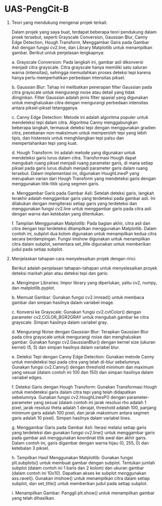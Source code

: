 # UAS-PengCit-B
1. Teori yang mendukung mengenai projek terkait.
   
   Dalam projek yang saya buat, terdapat beberapa teori pendukung dalam proek tersebut, seperti Grayscale Conversion, Gaussian Blur, Canny Edge Detection, Hough Transform, Menggambar Garis pada Gambar Asli dengan fungsi cv2.line, dan Library Matplotlib untuk menampilkan gambar. Berikut untuk penjelasan lengkapnya:
   
   a. Grayscale Conversion: Pada langkah ini, gambar asli dikonversi menjadi citra grayscale. Citra grayscale hanya memiliki satu saluran       warna (intensitas), sehingga memudahkan proses deteksi tepi karena hanya perlu memperhatikan perbedaan intensitas piksel.
   
   b. Gaussian Blur: Tahap ini melibatkan penerapan filter Gaussian pada citra grayscale untuk mengurangi noise atau detail yang tidak          diinginkan. Filter Gaussian adalah jenis filter spasial yang digunakan untuk menghaluskan citra dengan mengurangi perbedaan               intensitas antara piksel-piksel tetangganya.
   
   c. Canny Edge Detection: Metode ini adalah algoritma populer untuk mendeteksi tepi dalam citra. Algoritma Canny menggabungkan beberapa       langkah, termasuk deteksi tepi dengan menggunakan gradien citra, penekanan non-maksimum untuk memperoleh tepi yang lebih tipis, dan       histeresis untuk menghilangkan tepi palsu dan mempertahankan tepi yang kuat.
   
   d. Hough Transform: Ini adalah metode yang digunakan untuk mendeteksi garis lurus dalam citra. Transformasi Hough dapat mengubah ruang       piksel menjadi ruang parameter garis, di mana setiap piksel pada garis lurus diubah menjadi parameter garis dalam ruang tersebut.         Dalam implementasi ini, digunakan HoughLinesP yang merupakan varian dari Hough Transform yang mendeteksi garis dengan menggunakan         titik-titik ujung segmen garis.
   
   e. Menggambar Garis pada Gambar Asli: Setelah deteksi garis, langkah terakhir adalah menggambar garis yang terdeteksi pada gambar            asli. Ini dilakukan dengan mengiterasi setiap garis yang terdeteksi dan menggunakan fungsi cv2.line untuk menggambar garis pada           citra asli dengan warna dan ketebalan yang ditentukan.
   
   f. Tampilan Menggunakan Matplotlib: Pada bagian akhir, citra asli dan citra dengan tepi terdeteksi ditampilkan menggunakan Matplotlib.       Dalam contoh ini, subplot dua kolom digunakan untuk menampilkan kedua citra secara berdampingan. Fungsi imshow digunakan untuk            menampilkan citra dalam subplot, sementara set_title digunakan untuk memberikan judul pada setiap subplot.
   
2. Menjelaskan tahapan cara menyelesaikan projek dengan rinci.
   
   Berikut adalah penjelasan tahapan-tahapan untuk menyelesaikan proyek deteksi markah jalan atau deteksi tepi dan garis:
   
   a. Mengimpor Libraries: Impor library yang diperlukan, yaitu cv2, numpy, dan matplotlib.pyplot.
   
   b. Memuat Gambar: Gunakan fungsi cv2.imread() untuk membaca gambar dan simpan hasilnya dalam variabel image.
   
   c. Konversi ke Grayscale: Gunakan fungsi cv2.cvtColor() dengan parameter cv2.COLOR_BGR2GRAY untuk mengubah gambar ke citra grayscale.        Simpan hasilnya dalam variabel gray.
   
   d. Mengurangi Noise dengan Gaussian Blur: Terapkan Gaussian Blur pada citra grayscale untuk mengurangi noise dan menghaluskan gambar.        Gunakan fungsi cv2.GaussianBlur() dengan kernel size (ukuran kernel) (5, 5) dan simpan hasilnya dalam variabel blur.
   
   e. Deteksi Tepi dengan Canny Edge Detection: Gunakan metode Canny untuk mendeteksi tepi pada citra yang telah di-blur sebelumnya.            Gunakan fungsi cv2.Canny() dengan threshold minimum dan maximum yang sesuai (dalam contoh ini 100 dan 150) dan simpan hasilnya            dalam variabel edges.
   
   f. Deteksi Garis dengan Hough Transform: Gunakan Transformasi Hough untuk mendeteksi garis dalam citra tepi yang telah didapatkan            sebelumnya. Gunakan fungsi cv2.HoughLinesP() dengan parameter-parameter yang sesuai (dalam contoh ini jarak resolusi rho adalah 1         pixel, jarak resolusi theta adalah 1 derajat, threshold adalah 100, panjang minimum garis adalah 100 pixel, dan jarak maksimum            antara segmen garis adalah 10 pixel). Simpan hasilnya dalam variabel lines.
   
   g. Menggambar Garis pada Gambar Asli: Iterasi melalui setiap garis yang terdeteksi dan gunakan fungsi cv2.line() untuk menggambar            garis pada gambar asli menggunakan koordinat titik awal dan akhir garis. Dalam contoh ini, garis digambar dengan warna hijau (0,          255, 0) dan ketebalan 3 piksel.
   
   h. Tampilkan Hasil Menggunakan Matplotlib: Gunakan fungsi plt.subplots() untuk membuat gambar dengan subplot. Tentukan jumlah subplot        (dalam contoh ini 1 baris dan 2 kolom) dan ukuran gambar (dalam contoh ini 10x10). Dapatkan akses ke subplot menggunakan                  axs.ravel(). Gunakan imshow() untuk menampilkan citra dalam setiap subplot, dan set_title() untuk memberikan judul pada setiap            subplot.
   
   i. Menampilkan Gambar: Panggil plt.show() untuk menampilkan gambar yang telah dihasilkan.
